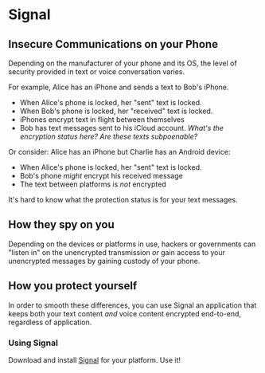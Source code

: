 # Signal

## Insecure Communications on your Phone

Depending on the manufacturer of your phone and its OS, the level of security
provided in text or voice conversation varies.

For example, Alice has an iPhone and sends a text to Bob's iPhone.

* When Alice's phone is locked, her "sent" text is locked.
* When Bob's phone is locked, her "received" text is locked.
* iPhones encrypt text in flight between themselves
* Bob has text messages sent to his iCloud account. _What's the encryption status here? Are these texts subpoenable?_

Or consider: Alice has an iPhone but Charlie has an Android device:

* When Alice's phone is locked, her "sent" text is locked.
* Bob's phone _might_ encrypt his received message
* The text between platforms is _not_ encrypted

It's hard to know what the protection status is for your text messages.

## How they spy on you

Depending on the devices or platforms in use, hackers or governments can
"listen in" on the unencrypted transmission _or_ gain access to your
unencrypted messages by gaining custody of your phone.

## How you protect yourself

In order to smooth these differences, you can use Signal an application that
keeps both your text content _and_ voice content encrypted end-to-end,
regardless of application.

### Using Signal

Download and install [Signal][] for your platform. Use it!

[Signal]: https://whispersystems.org/

